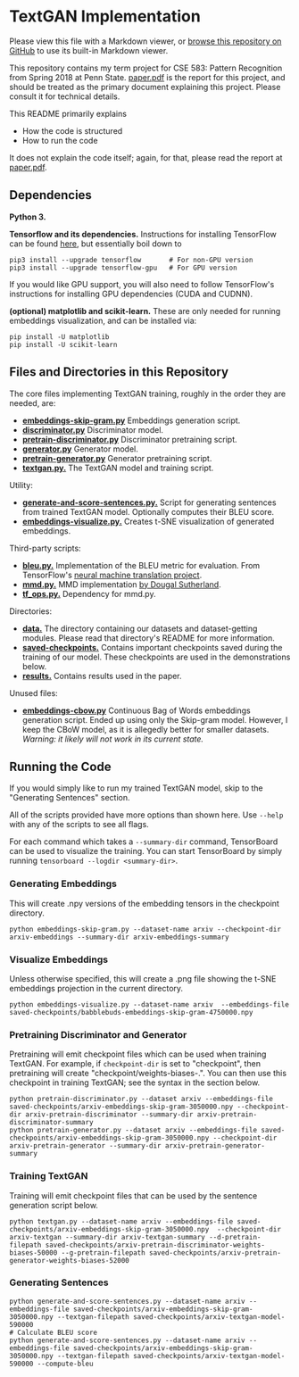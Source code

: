 # TextGAN Implementation

Please view this file with a Markdown viewer, or [browse this repository on GitHub](https://github.com/gussmith23/textgan) to use its built-in Markdown viewer.

This repository contains my term project for CSE 583: Pattern Recognition from Spring 2018 at Penn State. [paper.pdf](paper.pdf) is the report for this project, and should be treated as the primary document explaining this project. Please consult it for technical details.

This README primarily explains
- How the code is structured
- How to run the code

It does not explain the code itself; again, for that, please read the report at [paper.pdf](paper.pdf).

## Dependencies
**Python 3.**

**Tensorflow and its dependencies.** Instructions for installing TensorFlow can be found [here](https://www.tensorflow.org/install/), but essentially boil down to 
```shell
pip3 install --upgrade tensorflow       # For non-GPU version
pip3 install --upgrade tensorflow-gpu   # For GPU version
``` 
If you would like GPU support, you will also need to follow TensorFlow's instructions for installing GPU dependencies (CUDA and CUDNN).

**(optional) matplotlib and scikit-learn.** These are only needed for running embeddings visualization, and can be installed via:
```shell
pip install -U matplotlib
pip install -U scikit-learn
```

## Files and Directories in this Repository

The core files implementing TextGAN training, roughly in the order they are needed, are:
- [**embeddings-skip-gram.py**](embeddings-skip-gram.py) Embeddings generation script.
- [**discriminator.py**](discriminator.py) Discriminator model.
- [**pretrain-discriminator.py**](pretrain-discriminator.py) Discriminator pretraining script.
- [**generator.py**](generator.py) Generator model.
- [**pretrain-generator.py**](pretrain-generator.py) Generator pretraining script.
- [**textgan.py.**](textgan.py) The TextGAN model and training script.

Utility:
- [**generate-and-score-sentences.py.**](generate-and-score-sentences.py) Script for generating sentences from trained TextGAN model. Optionally computes their BLEU score.
- [**embeddings-visualize.py.**](embeddings-visualize.py) Creates t-SNE visualization of generated embeddings.

Third-party scripts:
- [**bleu.py.**](bleu.py) Implementation of the BLEU metric for evaluation. From TensorFlow's [neural machine translation project](https://github.com/tensorflow/nmt/blob/master/nmt/scripts/bleu.py).
- [**mmd.py.**](mmd.py) MMD implementation [by Dougal Sutherland](https://github.com/dougalsutherland/opt-mmd/blob/master/gan/mmd.py).
- [**tf_ops.py.**](tf_ops.py) Dependency for mmd.py.

Directories:
- [**data.**](data) The directory containing our datasets and dataset-getting modules. Please read that directory's README for more information.
- [**saved-checkpoints.**](saved-checkpoints) Contains important checkpoints saved during the training of our model. These checkpoints are used in the demonstrations below.
- [**results.**](results) Contains results used in the paper.

Unused files:
- [**embeddings-cbow.py**](embeddings-cbow.py) Continuous Bag of Words embeddings generation script. Ended up using only the Skip-gram model. However, I keep the CBoW model, as it is allegedly better for smaller datasets. _Warning: it likely will not work in its current state._


## Running the Code

If you would simply like to run my trained TextGAN model, skip to the "Generating Sentences" section.

All of the scripts provided have more options than shown here. Use `--help` with any of the scripts to see all flags.

For each command which takes a `--summary-dir` command, TensorBoard can be used to visualize the training. You can start TensorBoard by simply running `tensorboard --logdir <summary-dir>`.

### Generating Embeddings
This will create .npy versions of the embedding tensors in the checkpoint directory. 
```shell
python embeddings-skip-gram.py --dataset-name arxiv --checkpoint-dir arxiv-embeddings --summary-dir arxiv-embeddings-summary
```
### Visualize Embeddings
Unless otherwise specified, this will create a .png file showing the t-SNE embeddings projection in the current directory.
```shell
python embeddings-visualize.py --dataset-name arxiv  --embeddings-file saved-checkpoints/babblebuds-embeddings-skip-gram-4750000.npy
```

### Pretraining Discriminator and Generator
Pretraining will emit checkpoint files which can be used when training TextGAN. For example, if `checkpoint-dir` is set to "checkpoint", then pretraining will create "checkpoint/weights-biases-<iteration>.<extension>". You can then use this checkpoint in training TextGAN; see the syntax in the section below.
```shell
python pretrain-discriminator.py --dataset arxiv --embeddings-file saved-checkpoints/arxiv-embeddings-skip-gram-3050000.npy --checkpoint-dir arxiv-pretrain-discriminator --summary-dir arxiv-pretrain-discriminator-summary
python pretrain-generator.py --dataset arxiv --embeddings-file saved-checkpoints/arxiv-embeddings-skip-gram-3050000.npy --checkpoint-dir arxiv-pretrain-generator --summary-dir arxiv-pretrain-generator-summary
```

### Training TextGAN
Training will emit checkpoint files that can be used by the sentence generation script below.
```shell
python textgan.py --dataset-name arxiv --embeddings-file saved-checkpoints/arxiv-embeddings-skip-gram-3050000.npy  --checkpoint-dir arxiv-textgan --summary-dir arxiv-textgan-summary --d-pretrain-filepath saved-checkpoints/arxiv-pretrain-discriminator-weights-biases-50000 --g-pretrain-filepath saved-checkpoints/arxiv-pretrain-generator-weights-biases-52000 
```

### Generating Sentences
```shell 
python generate-and-score-sentences.py --dataset-name arxiv --embeddings-file saved-checkpoints/arxiv-embeddings-skip-gram-3050000.npy --textgan-filepath saved-checkpoints/arxiv-textgan-model-590000
# Calculate BLEU score 
python generate-and-score-sentences.py --dataset-name arxiv --embeddings-file saved-checkpoints/arxiv-embeddings-skip-gram-3050000.npy --textgan-filepath saved-checkpoints/arxiv-textgan-model-590000 --compute-bleu
```